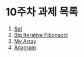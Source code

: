 # 10주차 과제 목록

1. [Set](./week10-1-set)
2. [Big Iterative Fibonacci](./week10-2-big-fibonacci)
3. [My Array](./week10-3-my-array)
4. [Anagram](./week10-4-anagram)